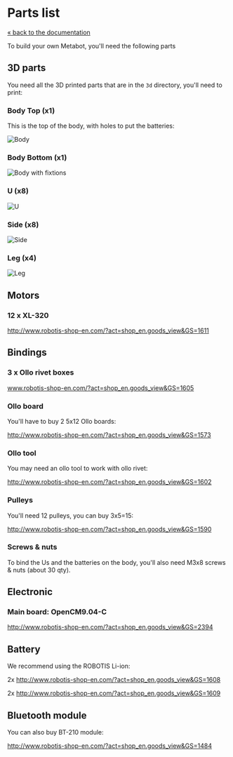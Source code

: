 # Parts list

[« back to the documentation](index.md)

To build your own Metabot, you'll need the following parts

## 3D parts

You need all the 3D printed parts that are in the `3d` directory, you'll need to print:

### Body Top (x1)

This is the top of the body, with holes to put the batteries:

![Body](../3d/imgs/body_top.png) 

### Body Bottom (x1)

![Body with fixtions](../3d/imgs/body_bottom.png) 

### U (x8)

![U](../3d/imgs/u.png) 

### Side (x8)

![Side](../3d/imgs/side.png) 

### Leg (x4)

![Leg](../3d/imgs/leg.png) 

## Motors

### 12 x XL-320

http://www.robotis-shop-en.com/?act=shop_en.goods_view&GS=1611

## Bindings

### 3 x Ollo rivet boxes

www.robotis-shop-en.com/?act=shop_en.goods_view&GS=1605

### Ollo board

You'll have to buy 2 5x12 Ollo boards:

http://www.robotis-shop-en.com/?act=shop_en.goods_view&GS=1573

### Ollo tool

You may need an ollo tool to work with ollo rivet:

http://www.robotis-shop-en.com/?act=shop_en.goods_view&GS=1602

### Pulleys

You'll need 12 pulleys, you can buy 3x5=15:

http://www.robotis-shop-en.com/?act=shop_en.goods_view&GS=1590

### Screws & nuts

To bind the Us and the batteries on the body, you'll also need M3x8 screws & nuts (about 30 qty).

## Electronic

### Main board: OpenCM9.04-C

http://www.robotis-shop-en.com/?act=shop_en.goods_view&GS=2394

## Battery

We recommend using the ROBOTIS Li-ion:

2x http://www.robotis-shop-en.com/?act=shop_en.goods_view&GS=1608

2x http://www.robotis-shop-en.com/?act=shop_en.goods_view&GS=1609

## Bluetooth module

You can also buy BT-210 module:

http://www.robotis-shop-en.com/?act=shop_en.goods_view&GS=1484
